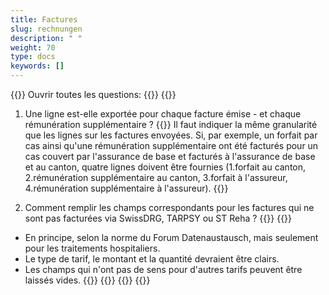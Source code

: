 ```yaml
---
title: Factures 
slug: rechnungen
description: " "
weight: 70
type: docs
keywords: []
---
```


{{<faqBlock>}}
Ouvrir toutes les questions: {{<collapsibleGroupCommand groupId="rechnungen">}}
{{<numberedList>}}

1. Une ligne est-elle exportée pour chaque facture émise - et chaque rémunération supplémentaire ?
{{<collapsibleBlock groupId="rechnungen">}}
Il faut indiquer la même granularité que les lignes sur les factures envoyées. Si, par exemple, un forfait par cas ainsi qu'une rémunération supplémentaire ont été facturés pour un cas couvert par l'assurance de base et facturés à l'assurance de base et au canton, quatre lignes doivent être fournies (1.forfait au canton, 2.rémunération supplémentaire au canton, 3.forfait à l'assureur, 4.rémunération supplémentaire à l'assureur).
{{</collapsibleBlock>}}

2. Comment remplir les champs correspondants pour les factures qui ne sont pas facturées via SwissDRG, TARPSY ou ST Reha ?
{{<collapsibleBlock groupId="rechnungen">}}
{{<markdown>}}
-	En principe, selon la norme du Forum Datenaustausch, mais seulement pour les traitements hospitaliers. 
-	Le type de tarif, le montant et la quantité devraient être clairs. 
-	Les champs qui n'ont pas de sens pour d'autres tarifs peuvent être laissés vides. 
{{</markdown>}}
{{</collapsibleBlock>}}
{{</numberedList>}}
{{</faqBlock>}}